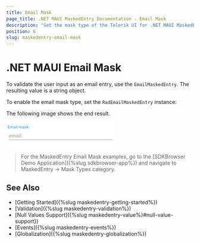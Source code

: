 ```yaml
---
title: Email Mask
page_title: .NET MAUI MaskedEntry Documentation - Email Mask
description: "Set the mask type of the Telerik UI for .NET MAUI MaskedEntry to validate the expected user input format such as email."
position: 6
slug: maskedentry-email-mask
---
```



# .NET MAUI Email Mask

To validate the user input as an email entry, use the `EmailMaskedEntry`. The resulting value is a string object.

To enable the email mask type, set the `RadEmailMaskedEntry` instance:

<snippet id='emailmaskedentry-xaml' />

The following image shows the end result.

![RadEmailMaskedEntry](../images/maskedentry_email.png)

> For the MaskedEntry Email Mask examples, go to the [SDKBrowser Demo Application]({%slug sdkbrowser-app%}) and navigate to MaskedEntry -> Mask Types category.

## See Also

- [Getting Started]({%slug maskedentry-getting-started%})
- [Validation]({%slug maskedentry-validation%})
- [Null Values Support]({%slug maskedentry-value%}#null-value-support})
- [Events]({%slug maskedentry-events%})
- [Globalization]({%slug maskedentry-globalization%})
